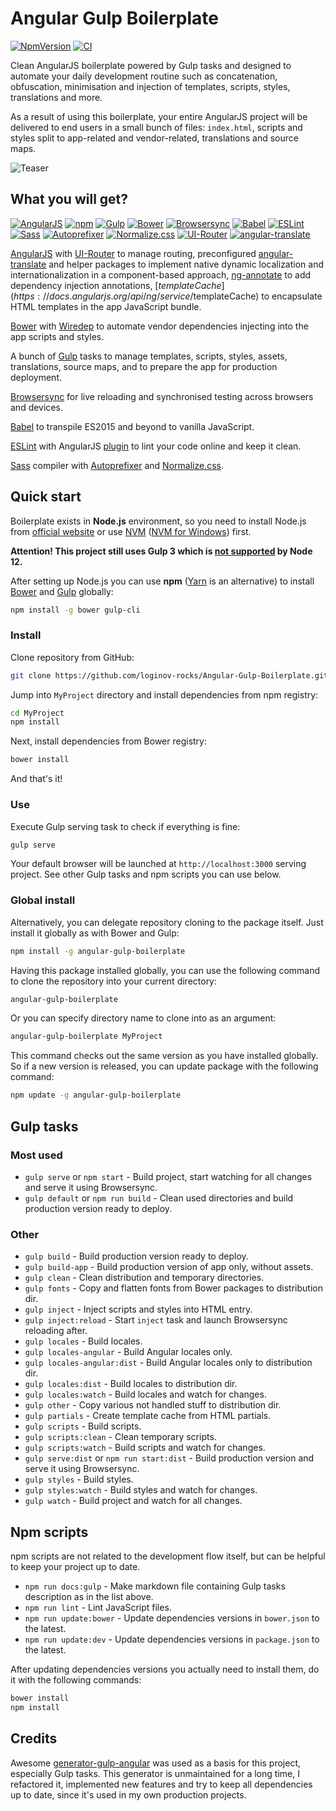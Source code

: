 # Angular Gulp Boilerplate

[![NpmVersion](https://img.shields.io/npm/v/angular-gulp-boilerplate.svg)](https://www.npmjs.com/package/angular-gulp-boilerplate)
[![CI](https://github.com/loginov-rocks/Angular-Gulp-Boilerplate/actions/workflows/ci.yml/badge.svg)](https://github.com/loginov-rocks/Angular-Gulp-Boilerplate/actions/workflows/ci.yml)

Clean AngularJS boilerplate powered by Gulp tasks and designed to automate your daily development routine such as
concatenation, obfuscation, minimisation and injection of templates, scripts, styles, translations and more.

As a result of using this boilerplate, your entire AngularJS project will be delivered to end users in a small bunch of
files: `index.html`, scripts and styles split to app-related and vendor-related, translations and source maps.

![Teaser](https://raw.githubusercontent.com/loginov-rocks/Angular-Gulp-Boilerplate/main/docs/teaser.png)

## What you will get?

[![AngularJS](https://raw.githubusercontent.com/loginov-rocks/Angular-Gulp-Boilerplate/main/docs/angular.png)](https://angularjs.org)
[![npm](https://raw.githubusercontent.com/loginov-rocks/Angular-Gulp-Boilerplate/main/docs/npm.png)](https://www.npmjs.com)
[![Gulp](https://raw.githubusercontent.com/loginov-rocks/Angular-Gulp-Boilerplate/main/docs/gulp.png)](https://gulpjs.com)
[![Bower](https://raw.githubusercontent.com/loginov-rocks/Angular-Gulp-Boilerplate/main/docs/bower.png)](https://bower.io)
[![Browsersync](https://raw.githubusercontent.com/loginov-rocks/Angular-Gulp-Boilerplate/main/docs/browsersync.png)](https://browsersync.io)
[![Babel](https://raw.githubusercontent.com/loginov-rocks/Angular-Gulp-Boilerplate/main/docs/babel.png)](https://babeljs.io)
[![ESLint](https://raw.githubusercontent.com/loginov-rocks/Angular-Gulp-Boilerplate/main/docs/eslint.png)](https://eslint.org)
[![Sass](https://raw.githubusercontent.com/loginov-rocks/Angular-Gulp-Boilerplate/main/docs/sass.png)](https://sass-lang.com)
[![Autoprefixer](https://raw.githubusercontent.com/loginov-rocks/Angular-Gulp-Boilerplate/main/docs/autoprefixer.png)](https://autoprefixer.github.io)
[![Normalize.css](https://raw.githubusercontent.com/loginov-rocks/Angular-Gulp-Boilerplate/main/docs/normalize.png)](https://necolas.github.io/normalize.css)
[![UI-Router](https://raw.githubusercontent.com/loginov-rocks/Angular-Gulp-Boilerplate/main/docs/ui-router.png)](https://ui-router.github.io)
[![angular-translate](https://raw.githubusercontent.com/loginov-rocks/Angular-Gulp-Boilerplate/main/docs/angular-translate.png)](https://angular-translate.github.io)

[AngularJS](https://angularjs.org) with [UI-Router](https://ui-router.github.io) to manage routing, preconfigured
[angular-translate](https://angular-translate.github.io) and helper packages to implement native dynamic localization
and internationalization in a component-based approach, [ng-annotate](https://www.npmjs.com/package/ng-annotate) to add
dependency injection annotations, [$templateCache](https://docs.angularjs.org/api/ng/service/$templateCache) to
encapsulate HTML templates in the app JavaScript bundle.

[Bower](https://bower.io) with [Wiredep](https://www.npmjs.com/package/wiredep) to automate vendor dependencies
injecting into the app scripts and styles.

A bunch of [Gulp](https://gulpjs.com) tasks to manage templates, scripts, styles, assets, translations, source maps, and
to prepare the app for production deployment.

[Browsersync](https://browsersync.io) for live reloading and synchronised testing across browsers and devices.

[Babel](https://babeljs.io) to transpile ES2015 and beyond to vanilla JavaScript.

[ESLint](https://eslint.org) with AngularJS [plugin](https://www.npmjs.com/package/eslint-plugin-angular) to lint your
code online and keep it clean.

[Sass](https://sass-lang.com) compiler with [Autoprefixer](https://autoprefixer.github.io) and
[Normalize.css](https://necolas.github.io/normalize.css).

## Quick start

Boilerplate exists in **Node.js** environment, so you need to install Node.js from
[official website](https://nodejs.org) or use [NVM](https://github.com/creationix/nvm)
([NVM for Windows](https://github.com/coreybutler/nvm-windows)) first.   

**Attention! This project still uses Gulp 3 which is [not supported](https://github.com/gulpjs/gulp/issues/2324) by Node
12.**

After setting up Node.js you can use **npm** ([Yarn](https://yarnpkg.com) is an alternative) to install
[Bower](https://bower.io) and [Gulp](https://gulpjs.com) globally:

```sh
npm install -g bower gulp-cli
```

### Install

Clone repository from GitHub:

```sh
git clone https://github.com/loginov-rocks/Angular-Gulp-Boilerplate.git MyProject
```

Jump into `MyProject` directory and install dependencies from npm registry:

```sh
cd MyProject
npm install
```

Next, install dependencies from Bower registry:

```sh
bower install
```

And that's it!

### Use

Execute Gulp serving task to check if everything is fine:

```sh
gulp serve
```

Your default browser will be launched at `http://localhost:3000` serving project. See other Gulp tasks and npm scripts
you can use below.

### Global install

Alternatively, you can delegate repository cloning to the package itself. Just install it globally as with Bower and
Gulp:

```sh
npm install -g angular-gulp-boilerplate
```

Having this package installed globally, you can use the following command to clone the repository into your current
directory:

```sh
angular-gulp-boilerplate
```

Or you can specify directory name to clone into as an argument:

```sh
angular-gulp-boilerplate MyProject
```

This command checks out the same version as you have installed globally. So if a new version is released, you can update
package with the following command:

```sh
npm update -g angular-gulp-boilerplate
```

## Gulp tasks

### Most used

* `gulp serve` or `npm start` - Build project, start watching for all changes and serve it using Browsersync.
* `gulp default` or `npm run build` - Clean used directories and build production version ready to deploy.

### Other

* `gulp build` - Build production version ready to deploy.
* `gulp build-app` - Build production version of app only, without assets.
* `gulp clean` - Clean distribution and temporary directories.
* `gulp fonts` - Copy and flatten fonts from Bower packages to distribution dir.
* `gulp inject` - Inject scripts and styles into HTML entry.
* `gulp inject:reload` - Start `inject` task and launch Browsersync reloading after.
* `gulp locales` - Build locales.
* `gulp locales-angular` - Build Angular locales only.
* `gulp locales-angular:dist` - Build Angular locales only to distribution dir.
* `gulp locales:dist` - Build locales to distribution dir.
* `gulp locales:watch` - Build locales and watch for changes.
* `gulp other` - Copy various not handled stuff to distribution dir.
* `gulp partials` - Create template cache from HTML partials.
* `gulp scripts` - Build scripts.
* `gulp scripts:clean` - Clean temporary scripts.
* `gulp scripts:watch` - Build scripts and watch for changes.
* `gulp serve:dist` or `npm run start:dist` - Build production version and serve it using Browsersync.
* `gulp styles` - Build styles.
* `gulp styles:watch` - Build styles and watch for changes.
* `gulp watch` - Build project and watch for all changes.

## Npm scripts

npm scripts are not related to the development flow itself, but can be helpful to keep your project up to date.

* `npm run docs:gulp` - Make markdown file containing Gulp tasks description as in the list above.
* `npm run lint` - Lint JavaScript files.
* `npm run update:bower` - Update dependencies versions in `bower.json` to the latest.
* `npm run update:dev` - Update dependencies versions in `package.json` to the latest.

After updating dependencies versions you actually need to install them, do it with the following commands:

```sh
bower install
npm install
```

## Credits

Awesome [generator-gulp-angular](https://github.com/Swiip/generator-gulp-angular) was used as a basis for this project,
especially Gulp tasks. This generator is unmaintained for a long time, I refactored it, implemented new features and try
to keep all dependencies up to date, since it's used in my own production projects.
